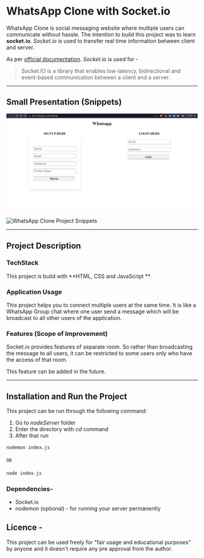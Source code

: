 # WhatsApp Clone with Socket.io

WhatsApp Clone is social messaging website where multiple users can communicate without hassle. The intention to build this project was to learn **socket.io**. *Socket.io* is used to transfer real time information between client and server.  

As per [official documentation](https://socket.io/docs/v4/ "Socket.io documentation"). *Socket.io* is used for - 

> Socket.IO is a library that enables low-latency, bidirectional and event-based communication between a client and a server.

<!-- Horizontal Line -->
___

## Small Presentation (Snippets)

![WhatsApp Clone Project Snippets ](./client/img1.png)

![WhatsApp Clone Project Snippets ](./client/Screenshot%20(105).png)

- - -

## Project Description

### TechStack 
This project is build with **HTML, CSS and JavaScript **

### Application Usage 
This project helps you to connect multiple users at the same time. It is like a WhatsApp Group chat where one user send a message which will be broadcast to all other users of the application. 

### Features (Scope of Improvement)
Socket.io provides features of separate room. So rather than broadcasting the message to all users, it can be restricted to some users only who have the access of that room. 

This feature can be added in the future. 

___

## Installation and Run the Project
This project can be run through the following command: 

1. Go to *nodeServer* folder  
1. Enter the directory with *cd* command
1. After that run 

```bash
nodemon index.js 

OR 

node index.js
```
### Dependencies- 

* Socket.io
* nodemon (optional) - for running your server permanently


## Licence - 

This project can be used freely for "fair usage and educational purposes" by anyone and it doesn't require any pre approval from the author. 
